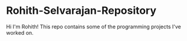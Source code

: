 # Rohith-Selvarajan-Repository
Hi I'm Rohith! This repo contains some of the programming projects I've worked on.
